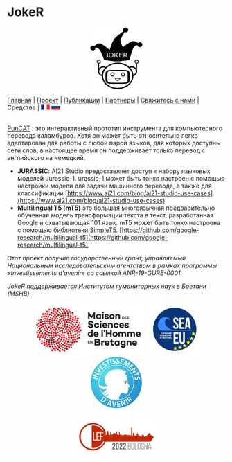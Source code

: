 # JokeR
<p align="center">
  <img src="../img/Joker.png" width="120" height="142">
</p>

 [Главная](index) | [Проект](project) | [Публикации](publications) | [Партнеры](partners) | [Свяжитесь с нами](contact) | Средства | [<img src="../img/drapeau FR.png" width="20">](https://lepocci.github.io/joker-/FR/index) [<img src="../img/drapeau RU.png" width="20">](https://lepocci.github.io/joker-/RU/index)
<br>

<br> [PunCAT](https://github.com/OFAI/PunCAT) : это интерактивный прототип инструмента для компьютерного перевода каламбуров. Хотя он может быть относительно легко адаптирован для работы с любой парой языков, для которых доступны сети слов, в настоящее время он поддерживает только перевод с английского на немецкий.

* **JURASSIC**: AI21 Studio предоставляет доступ к набору языковых моделей Jurassic-1. urassic-1 может быть тонко настроен с помощью настройки модели для задачи машинного перевода, а также для классификации  [https://www.ai21.com/blog/ai21-studio-use-cases](https://www.ai21.com/blog/ai21-studio-use-cases)
* **Multilingual T5 (mT5)**   это большая многоязычная предварительно обученная модель трансформации текста в текст, разработанная Google и охватывающая 101 язык. mT5 может быть тонко настроена с помощью [библиотеки SimpleT5](https://github.com/Shivanandroy/simpleT5/). [https://github.com/google-research/multilingual-t5](https://github.com/google-research/multilingual-t5)

<p>
<em>Этот проект получил государственный грант, управляемый Национальным исследовательским агентством в рамках программы «Investissements d'avenir» со ссылкой ANR-19-GURE-0001.</em>
</p>
<p>
<em>JokeR поддерживается Институтом гуманитарных наук в Бретани (MSHB)</em>
</p>
<div align="center">
  <a href="https://www.mshb.fr"><img src="../img/MSHB.jpg" height="120"></a>
  <a href="https://sea-eu.org/?lang=fr"><img src="../img/SEA-EU.png" height="120"></a>
  <a href="https://www.gouvernement.fr/le-programme-d-investissements-d-avenir"><img src="../img/Investissement avenir.jpeg" height="120"></a>
</div>
<br />
<div align="center">
  <a href="https://clef2022.clef-initiative.eu/index.php"><img src="../img/CLEF2022.png" height="90"></a> 
</div>
